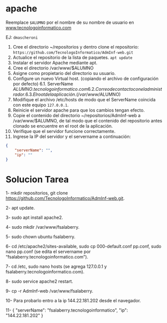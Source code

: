# apache

Reemplace `$ALUMNO` por el nombre de su nombre de usuario en www.tecnologoinformatico.com

EJ: `dmascheroni`

1. Cree el directorio ~/repositorios y dentro clone el
repositorio: `https://github.com/TecnologoInformatico/AdmInf-web.git`
2. Actualice el repositorio de la lista de paquetes.
    `apt update`
3. Instalar el servidor Apache mediante apt.
4. Cree el directorio /var/www/$ALUMNO
5. Asigne como propietario del directorio su usuario.
6. Configure un nuevo Virtual host. (copiando el archivo de configuración por defecto)
  6.1. ServerName $ALUMNO.tecnologoinformatico.com
  6.2. Correo de contacto con el administrador.
  6.3. El root de la aplicación. (/var/www/$ALUMNO)
7. Modifique el archivo /etc/hosts de modo que el ServerName coincida con este equipo `127.0.0.1`.
8. Reinicie el servidor apache para que los cambios tengan efecto.
9. Copie el contenido del directorio ~/repositorios/AdmInf-web a /var/www/$ALUMNO, de tal modo que el contenido del repositorio antes clonado se encuentre en el root de la aplicación.
10. Verifique que el servidor funcione correctamente.
11. Ingrese la IP del servidor y el servername a continuación:

```json
{
    "serverName": "",
    "ip": ""
}
```
# Solucion Tarea

1- mkdir repositorios, git clone https://github.com/TecnologoInformatico/AdmInf-web.git.

2- apt update.

3- sudo apt install apache2.

4- sudo mkdir /var/www/fsalaberry.

5- sudo chown ubuntu fsalaberry.

6- cd /etc/apache2/sites-available, sudo cp 000-default.conf pp.conf, sudo nano pp.conf (se edita el servername por “fsalaberry.tecnologoinformatico.com”).

7- cd /etc, sudo nano hosts (se agrega 127.0.0.1 y fsalaberry.tecnologoinformatico.com).

8- sudo service apache2 restart.

9- cp -r AdmInf-web /var/www/fsalaberry.

10- Para probarlo entro a la ip 144.22.181.202 desde el navegador.

11- {
    "serverName": "fsalaberry.tecnologoinformatico",
    "ip": "144.22.181.202"
}
